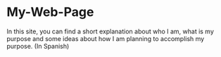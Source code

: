 # My-Web-Page
In this site, you can find a short explanation about who I am, what is my purpose and some ideas about how I am planning to accomplish my purpose. (In Spanish)
